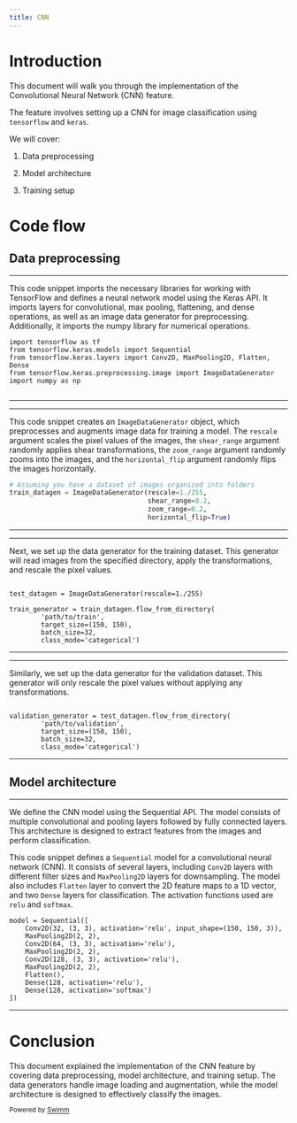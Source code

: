 ```yaml
---
title: CNN
---
```

# Introduction

This document will walk you through the implementation of the Convolutional Neural Network (CNN) feature.

The feature involves setting up a CNN for image classification using <SwmToken path="/cnn.py" pos="1:2:2" line-data="import tensorflow as tf">`tensorflow`</SwmToken> and <SwmToken path="/cnn.py" pos="3:4:4" line-data="from tensorflow.keras.layers import Conv2D, MaxPooling2D, Flatten, Dense">`keras`</SwmToken>.

We will cover:

1. Data preprocessing

2. Model architecture

3. Training setup

# Code flow

## Data preprocessing

<SwmSnippet path="cnn.py" line="1">

---

This code snippet imports the necessary libraries for working with TensorFlow and defines a neural network model using the Keras API. It imports layers for convolutional, max pooling, flattening, and dense operations, as well as an image data generator for preprocessing. Additionally, it imports the numpy library for numerical operations.

```
import tensorflow as tf
from tensorflow.keras.models import Sequential
from tensorflow.keras.layers import Conv2D, MaxPooling2D, Flatten, Dense
from tensorflow.keras.preprocessing.image import ImageDataGenerator
import numpy as np


```

---

</SwmSnippet>

<SwmSnippet path="/cnn.py" line="8">

---

This code snippet creates an `ImageDataGenerator` object, which preprocesses and augments image data for training a model. The `rescale` argument scales the pixel values of the images, the `shear_range` argument randomly applies shear transformations, the `zoom_range` argument randomly zooms into the images, and the `horizontal_flip` argument randomly flips the images horizontally.

```python
# Assuming you have a dataset of images organized into folders
train_datagen = ImageDataGenerator(rescale=1./255,
                                   shear_range=0.2,
                                   zoom_range=0.2,
                                   horizontal_flip=True)
```

---

</SwmSnippet>

<SwmSnippet path="/cnn.py" line="13">

---

Next, we set up the data generator for the training dataset. This generator will read images from the specified directory, apply the transformations, and rescale the pixel values.

```

test_datagen = ImageDataGenerator(rescale=1./255)

train_generator = train_datagen.flow_from_directory(
        'path/to/train',
        target_size=(150, 150),
        batch_size=32,
        class_mode='categorical')
```

---

</SwmSnippet>

<SwmSnippet path="/cnn.py" line="21">

---

Similarly, we set up the data generator for the validation dataset. This generator will only rescale the pixel values without applying any transformations.

```

validation_generator = test_datagen.flow_from_directory(
        'path/to/validation',
        target_size=(150, 150),
        batch_size=32,
        class_mode='categorical')

```

---

</SwmSnippet>

## Model architecture

<SwmSnippet path="/cnn.py" line="29">

---

We define the CNN model using the Sequential API. The model consists of multiple convolutional and pooling layers followed by fully connected layers. This architecture is designed to extract features from the images and perform classification.

This code snippet defines a `Sequential` model for a convolutional neural network (CNN). It consists of several layers, including `Conv2D` layers with different filter sizes and `MaxPooling2D` layers for downsampling. The model also includes `Flatten` layer to convert the 2D feature maps to a 1D vector, and two `Dense` layers for classification. The activation functions used are `relu` and `softmax`.

```
model = Sequential([
    Conv2D(32, (3, 3), activation='relu', input_shape=(150, 150, 3)),
    MaxPooling2D(2, 2),
    Conv2D(64, (3, 3), activation='relu'),
    MaxPooling2D(2, 2),
    Conv2D(128, (3, 3), activation='relu'),
    MaxPooling2D(2, 2),
    Flatten(),
    Dense(128, activation='relu'),
    Dense(128, activation='softmax')
])
```

---

</SwmSnippet>

# Conclusion

This document explained the implementation of the CNN feature by covering data preprocessing, model architecture, and training setup. The data generators handle image loading and augmentation, while the model architecture is designed to effectively classify the images.

<SwmMeta version="3.0.0" repo-id="Z2l0aHViJTNBJTNBc3dpbW0lM0ElM0FHb3plbjI0" repo-name="swimm"><sup>Powered by [Swimm](https://app.swimm.io/)</sup></SwmMeta>

